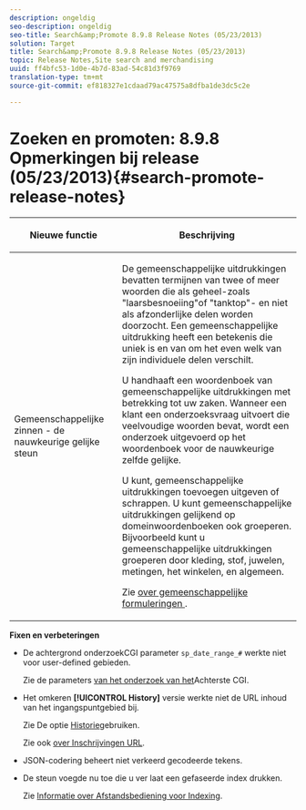 ```yaml
---
description: ongeldig
seo-description: ongeldig
seo-title: Search&amp;Promote 8.9.8 Release Notes (05/23/2013)
solution: Target
title: Search&amp;Promote 8.9.8 Release Notes (05/23/2013)
topic: Release Notes,Site search and merchandising
uuid: ff4bfc53-1d0e-4b7d-83ad-54c81d3f9769
translation-type: tm+mt
source-git-commit: ef818327e1cdaad79ac47575a8dfba1de3dc5c2e

---
```



# Zoeken en promoten: 8.9.8 Opmerkingen bij release (05/23/2013){#search-promote-release-notes}

<table> 
 <thead> 
  <tr> 
   <th colname="col1" class="entry"> <p>Nieuwe functie </p> </th> 
   <th colname="col2" class="entry"> <p>Beschrijving </p> </th> 
  </tr> 
 </thead>
 <tbody> 
  <tr> 
   <td colname="col1"> <p> Gemeenschappelijke zinnen - de nauwkeurige gelijke steun </p> </td> 
   <td colname="col2"> <p> De gemeenschappelijke uitdrukkingen bevatten termijnen van twee of meer woorden die als geheel-zoals "laarsbesnoeiing"of "tanktop"- en niet als afzonderlijke delen worden doorzocht. Een gemeenschappelijke uitdrukking heeft een betekenis die uniek is en van om het even welk van zijn individuele delen verschilt. </p> <p> U handhaaft een woordenboek van gemeenschappelijke uitdrukkingen met betrekking tot uw zaken. Wanneer een klant een onderzoeksvraag uitvoert die veelvoudige woorden bevat, wordt een onderzoek uitgevoerd op het woordenboek voor de nauwkeurige zelfde gelijke. </p> <p>U kunt, gemeenschappelijke uitdrukkingen toevoegen uitgeven of schrappen. U kunt gemeenschappelijke uitdrukkingen gelijkend op domeinwoordenboeken ook groeperen. Bijvoorbeeld kunt u gemeenschappelijke uitdrukkingen groeperen door kleding, stof, juwelen, metingen, het winkelen, en algemeen. </p> <p>Zie <a href="../c-about-linguistics-menu/c-about-common-phrases.md#concept_4946E53586DF492EAEB1B7F757FD440F" format="dita" scope="local"> over gemeenschappelijke formuleringen </a>. </p> </td> 
  </tr> 
 </tbody> 
</table>

**Fixen en verbeteringen**

* De achtergrond onderzoekCGI parameter `sp_date_range_#` werkte niet voor user-defined gebieden.

   Zie de parameters [van het onderzoek van het](../c-appendices/c-cgiparameters.md#reference_582E85C3886740C98FE88CA9DF7918E8)Achterste CGI.

* Het omkeren **[!UICONTROL History]** versie werkte niet de URL inhoud van het ingangspuntgebied bij.

   Zie De optie [Historie](../t-using-the-history-option.md#task_70DD3F87A67242BBBD2CB27156F43002)gebruiken.

   Zie ook [over Inschrijvingen URL](../c-about-settings-menu/c-about-crawling-menu.md#concept_5D857E3B5C124E85BC0B5AE77A509573).

* JSON-codering beheert niet verkeerd gecodeerde tekens.
* De steun voegde nu toe die u ver laat een gefaseerde index drukken.

   Zie [Informatie over Afstandsbediening voor Indexing](../c-about-index-menu/c-about-remote-control-for-indexing.md#concept_C79B322190E84106A434E5C6D4A4118F).

